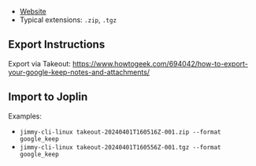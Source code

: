 - [Website](https://keep.google.com/)
- Typical extensions: `.zip`, `.tgz`

## Export Instructions

Export via Takeout: <https://www.howtogeek.com/694042/how-to-export-your-google-keep-notes-and-attachments/>

## Import to Joplin

Examples:

- `jimmy-cli-linux takeout-20240401T160516Z-001.zip --format google_keep`
- `jimmy-cli-linux takeout-20240401T160556Z-001.tgz --format google_keep`
